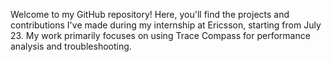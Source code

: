 Welcome to my GitHub repository! Here, you'll find the projects and contributions I've made during my internship at Ericsson, starting from July 23. My work primarily focuses on using Trace Compass for performance analysis and troubleshooting.

